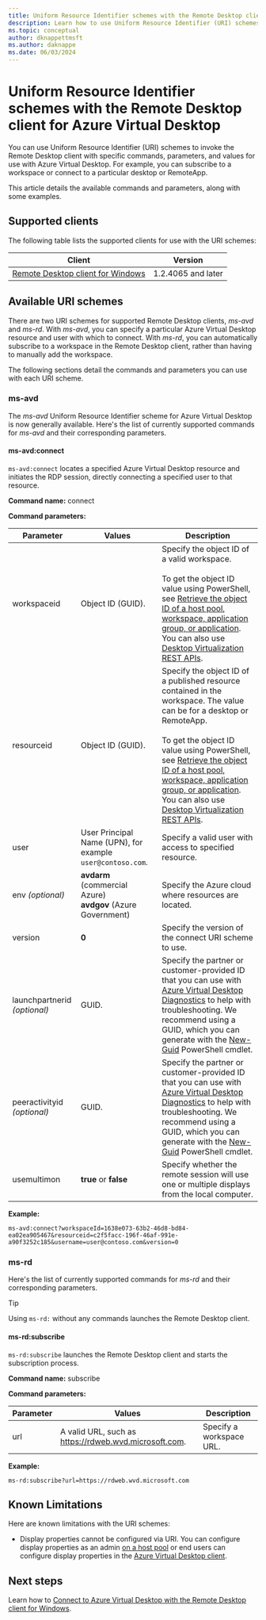 ```yaml
---
title: Uniform Resource Identifier schemes with the Remote Desktop client for Azure Virtual Desktop
description: Learn how to use Uniform Resource Identifier (URI) schemes with the Remote Desktop client to subscribe and connect to Azure Virtual Desktop
ms.topic: conceptual
author: dknappettmsft
ms.author: daknappe
ms.date: 06/03/2024
---
```


# Uniform Resource Identifier schemes with the Remote Desktop client for Azure Virtual Desktop 


You can use Uniform Resource Identifier (URI) schemes to invoke the Remote Desktop client with specific commands, parameters, and values for use with Azure Virtual Desktop. For example, you can subscribe to a workspace or connect to a particular desktop or RemoteApp.

This article details the available commands and parameters, along with some examples.

## Supported clients

The following table lists the supported clients for use with the URI schemes:

| Client | Version |
|--|--|
| [Remote Desktop client for Windows](users/connect-windows.md) | 1.2.4065 and later |

## Available URI schemes

There are two URI schemes for supported Remote Desktop clients, *ms-avd* and *ms-rd*. With *ms-avd*, you can specify a particular Azure Virtual Desktop resource and user with which to connect. With *ms-rd*, you can automatically subscribe to a workspace in the Remote Desktop client, rather than having to manually add the workspace.

The following sections detail the commands and parameters you can use with each URI scheme.

### ms-avd

The *ms-avd* Uniform Resource Identifier scheme for Azure Virtual Desktop is now generally available. Here's the list of currently supported commands for *ms-avd* and their corresponding parameters.

#### ms-avd:connect

`ms-avd:connect` locates a specified Azure Virtual Desktop resource and initiates the RDP session, directly connecting a specified user to that resource.


**Command name:** connect

**Command parameters:**

| Parameter | Values | Description |
|--|--|--|
| workspaceid | Object ID (GUID). | Specify the object ID of a valid workspace.<br /><br />To get the object ID value using PowerShell, see [Retrieve the object ID of a host pool, workspace, application group, or application](powershell-module.md#retrieve-the-object-id-of-a-host-pool-workspace-application-group-or-application). You can also use [Desktop Virtualization REST APIs](/rest/api/desktopvirtualization). |
| resourceid | Object ID (GUID). | Specify the object ID of a published resource contained in the workspace. The value can be for a desktop or RemoteApp.<br /><br />To get the object ID value using PowerShell, see [Retrieve the object ID of a host pool, workspace, application group, or application](powershell-module.md#retrieve-the-object-id-of-a-host-pool-workspace-application-group-or-application). You can also use [Desktop Virtualization REST APIs](/rest/api/desktopvirtualization). |
| user | User Principal Name (UPN), for example `user@contoso.com`. | Specify a valid user with access to specified resource. |
| env *(optional)* | **avdarm** (commercial Azure)<br />**avdgov** (Azure Government) | Specify the Azure cloud where resources are located. |
| version | **0** | Specify the version of the connect URI scheme to use. |
| launchpartnerid *(optional)*| GUID. | Specify the partner or customer-provided ID that you can use with [Azure Virtual Desktop Diagnostics](diagnostics-log-analytics.md) to help with troubleshooting. We recommend using a GUID, which you can generate with the [New-Guid](/powershell/module/microsoft.powershell.utility/new-guid) PowerShell cmdlet. |
| peeractivityid *(optional)*| GUID. | Specify the partner or customer-provided ID that you can use with [Azure Virtual Desktop Diagnostics](diagnostics-log-analytics.md) to help with troubleshooting. We recommend using a GUID, which you can generate with the [New-Guid](/powershell/module/microsoft.powershell.utility/new-guid) PowerShell cmdlet. |
| usemultimon | **true** or **false** | Specify whether the remote session will use one or multiple displays from the local computer. |

**Example:**
```
ms-avd:connect?workspaceId=1638e073-63b2-46d8-bd84-ea02ea905467&resourceid=c2f5facc-196f-46af-991e-a90f3252c185&username=user@contoso.com&version=0
```

### ms-rd

Here's the list of currently supported commands for *ms-rd* and their corresponding parameters.

> [!TIP]
> Using `ms-rd:` without any commands launches the Remote Desktop client.

#### ms-rd:subscribe

`ms-rd:subscribe` launches the Remote Desktop client and starts the subscription process.

**Command name:** subscribe

**Command parameters:**

| Parameter | Values | Description |
|--|--|--|
| url | A valid URL, such as <https://rdweb.wvd.microsoft.com>. | Specify a workspace URL. |

**Example:**

```
ms-rd:subscribe?url=https://rdweb.wvd.microsoft.com
```

## Known Limitations

Here are known limitations with the URI schemes:

- Display properties cannot be configured via URI. You can configure display properties as an admin [on a host pool](customize-rdp-properties.md) or end users can configure display properties in the [Azure Virtual Desktop client](users/remote-desktop-clients-overview.md).


## Next steps

Learn how to [Connect to Azure Virtual Desktop with the Remote Desktop client for Windows](users/connect-windows.md?toc=%2Fazure%2Fvirtual-desktop%2Ftoc.json&bc=%2Fazure%2Fvirtual-desktop%2Fbreadcrumb%2Ftoc.json).